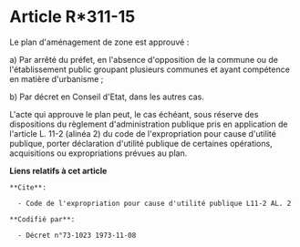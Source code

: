 # Article R*311-15

Le plan d'aménagement de zone est approuvé :

a) Par arrêté du préfet, en l'absence d'opposition de la commune ou de l'établissement public groupant plusieurs communes et
ayant compétence en matière d'urbanisme ;

b) Par décret en Conseil d'Etat, dans les autres cas.

L'acte qui approuve le plan peut, le cas échéant, sous réserve des dispositions du règlement d'administration publique pris
en application de l'article L. 11-2 (alinéa 2) du code de l'expropriation pour cause d'utilité publique, porter déclaration
d'utilité publique de certaines opérations, acquisitions ou expropriations prévues au plan.

**Liens relatifs à cet article**

	**Cite**:

	  - Code de l'expropriation pour cause d'utilité publique L11-2 AL. 2

	**Codifié par**:

	  - Décret n°73-1023 1973-11-08
